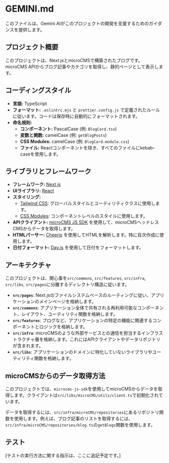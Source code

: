 # GEMINI.md

このファイルは、Gemini AIがこのプロジェクトの開発を支援するためのガイダンスを提供します。

## プロジェクト概要

このプロジェクトは、Next.jsとmicroCMSで構築されたブログです。microCMS APIからブログ記事やカテゴリを取得し、静的ページとして表示します。

## コーディングスタイル

- **言語:** TypeScript
- **フォーマット:** `.eslintrc.mjs` と `prettier.config.js` で定義されたルールに従います。コードは保存時に自動的にフォーマットされます。
- **命名規則:**
    - **コンポーネント:** PascalCase (例: `BlogCard.tsx`)
    - **変数と関数:** camelCase (例: `getBlogPosts`)
    - **CSS Modules:** camelCase (例: `BlogCard.module.css`)
    - **ファイル:** Reactコンポーネントを除き、すべてのファイルにkebab-caseを使用します。

## ライブラリとフレームワーク

- **フレームワーク:** [Next.js](https://nextjs.org/)
- **UIライブラリ:** [React](https://reactjs.org/)
- **スタイリング:**
    - [Tailwind CSS](https://tailwindcss.com/): グローバルスタイルとユーティリティクラスに使用します。
    - [CSS Modules](https://github.com/css-modules/css-modules): コンポーネントレベルのスタイルに使用します。
- **APIクライアント:** [microCMS JS SDK](https://github.com/microcmsio/microcms-js-sdk) を使用して、microCMSヘッドレスCMSからデータを取得します。
- **HTMLパーサー:** [Cheerio](https://cheerio.js.org/) を使用してHTMLを解析します。特に目次作成に使用します。
- **日付フォーマット:** [Day.js](https://day.js.org/) を使用して日付をフォーマットします。

## アーキテクチャ

このプロジェクトは、関心事を`src/commons`, `src/features`, `src/infra`, `src/libs`, `src/pages`に分離するディレクトリ構造に従います。

- **`src/pages`**: Next.jsのファイルシステムベースのルーティングに従い、アプリケーションのメインページを格納します。
- **`src/commons`**: アプリケーション全体で共有される再利用可能なコンポーネント、レイアウト、ユーティリティ関数を格納します。
- **`src/features`**: ブログなど、アプリケーションの特定の機能に関連するコンポーネントとロジックを格納します。
- **`src/infra`**: microCMSのような外部サービスとの通信を担当するインフラストラクチャ層を格納します。これにはAPIクライアントやデータリポジトリが含まれます。
- **`src/libs`**: アプリケーションのドメインに特化していないライブラリやユーティリティ関数を格納します。

## microCMSからのデータ取得方法

このプロジェクトでは、`microcms-js-sdk`を使用してmicroCMSからデータを取得します。クライアントは`src/libs/microCMS/utils/client.ts`で初期化されています。

データを取得するには、`src/infra/microCMS/repositories`にあるリポジトリ関数を使用します。例えば、ブログ記事のリストを取得するには、`src/infra/microCMS/repositories/blog.ts`の`getBlogs`関数を使用します。

## テスト

[テストの実行方法に関する指示は、ここに追記予定です。]
